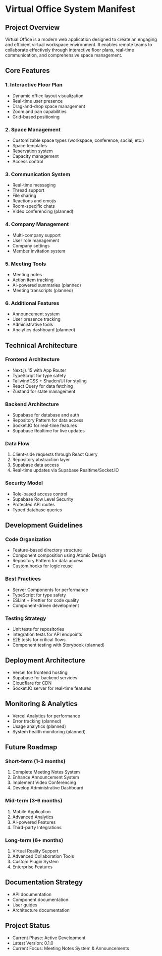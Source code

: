 # Virtual Office System Manifest

## Project Overview
Virtual Office is a modern web application designed to create an engaging and efficient virtual workspace environment. It enables remote teams to collaborate effectively through interactive floor plans, real-time communication, and comprehensive space management.

## Core Features

### 1. Interactive Floor Plan
- Dynamic office layout visualization
- Real-time user presence
- Drag-and-drop space management
- Zoom and pan capabilities
- Grid-based positioning

### 2. Space Management
- Customizable space types (workspace, conference, social, etc.)
- Space templates
- Reservation system
- Capacity management
- Access control

### 3. Communication System
- Real-time messaging
- Thread support
- File sharing
- Reactions and emojis
- Room-specific chats
- Video conferencing (planned)

### 4. Company Management
- Multi-company support
- User role management
- Company settings
- Member invitation system

### 5. Meeting Tools
- Meeting notes
- Action item tracking
- AI-powered summaries (planned)
- Meeting transcripts (planned)

### 6. Additional Features
- Announcement system
- User presence tracking
- Administrative tools
- Analytics dashboard (planned)

## Technical Architecture

### Frontend Architecture
- Next.js 15 with App Router
- TypeScript for type safety
- TailwindCSS + Shadcn/UI for styling
- React Query for data fetching
- Zustand for state management

### Backend Architecture
- Supabase for database and auth
- Repository Pattern for data access
- Socket.IO for real-time features
- Supabase Realtime for live updates

### Data Flow
1. Client-side requests through React Query
2. Repository abstraction layer
3. Supabase data access
4. Real-time updates via Supabase Realtime/Socket.IO

### Security Model
- Role-based access control
- Supabase Row Level Security
- Protected API routes
- Typed database queries

## Development Guidelines

### Code Organization
- Feature-based directory structure
- Component composition using Atomic Design
- Repository Pattern for data access
- Custom hooks for logic reuse

### Best Practices
- Server Components for performance
- TypeScript for type safety
- ESLint + Prettier for code quality
- Component-driven development

### Testing Strategy
- Unit tests for repositories
- Integration tests for API endpoints
- E2E tests for critical flows
- Component testing with Storybook (planned)

## Deployment Architecture
- Vercel for frontend hosting
- Supabase for backend services
- Cloudflare for CDN
- Socket.IO server for real-time features

## Monitoring & Analytics
- Vercel Analytics for performance
- Error tracking (planned)
- Usage analytics (planned)
- System health monitoring (planned)

## Future Roadmap

### Short-term (1-3 months)
1. Complete Meeting Notes System
2. Enhance Announcement System
3. Implement Video Conferencing
4. Develop Administrative Dashboard

### Mid-term (3-6 months)
1. Mobile Application
2. Advanced Analytics
3. AI-powered Features
4. Third-party Integrations

### Long-term (6+ months)
1. Virtual Reality Support
2. Advanced Collaboration Tools
3. Custom Plugin System
4. Enterprise Features

## Documentation Strategy
- API documentation
- Component documentation
- User guides
- Architecture documentation

## Project Status
- Current Phase: Active Development
- Latest Version: 0.1.0
- Current Focus: Meeting Notes System & Announcements
